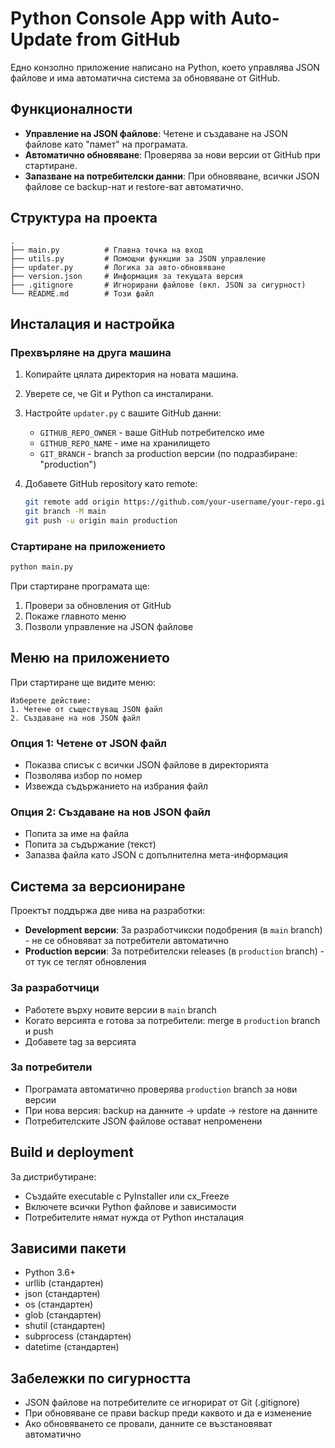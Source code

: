 # Python Console App with Auto-Update from GitHub

Едно конзолно приложение написано на Python, което управлява JSON файлове и има автоматична система за обновяване от GitHub.

## Функционалности

- **Управление на JSON файлове**: Четене и създаване на JSON файлове като "памет" на програмата.
- **Автоматично обновяване**: Проверява за нови версии от GitHub при стартиране.
- **Запазване на потребителски данни**: При обновяване, всички JSON файлове се backup-нат и restore-ват автоматично.

## Структура на проекта

```
.
├── main.py          # Главна точка на вход
├── utils.py         # Помощни функции за JSON управление
├── updater.py       # Логика за авто-обновяване
├── version.json     # Информация за текущата версия
├── .gitignore       # Игнорирани файлове (вкл. JSON за сигурност)
└── README.md        # Този файл
```

## Инсталация и настройка

### Прехвърляне на друга машина

1. Копирайте цялата директория на новата машина.
2. Уверете се, че Git и Python са инсталирани.
3. Настройте `updater.py` с вашите GitHub данни:
   - `GITHUB_REPO_OWNER` - ваше GitHub потребителско име
   - `GITHUB_REPO_NAME` - име на хранилището
   - `GIT_BRANCH` - branch за production версии (по подразбиране: "production")

4. Добавете GitHub repository като remote:
   ```bash
   git remote add origin https://github.com/your-username/your-repo.git
   git branch -M main
   git push -u origin main production
   ```

### Стартиране на приложението

```bash
python main.py
```

При стартиране програмата ще:
1. Провери за обновления от GitHub
2. Покаже главното меню
3. Позволи управление на JSON файлове

## Меню на приложението

При стартиране ще видите меню:

```
Изберете действие:
1. Четене от съществуващ JSON файл
2. Създаване на нов JSON файл
```

### Опция 1: Четене от JSON файл
- Показва списък с всички JSON файлове в директорията
- Позволява избор по номер
- Извежда съдържанието на избрания файл

### Опция 2: Създаване на нов JSON файл
- Попита за име на файла
- Попита за съдържание (текст)
- Запазва файла като JSON с допълнителна мета-информация

## Система за версиониране

Проектът поддържа две нива на разработки:

- **Development версии**: За разработчикски подобрения (в `main` branch) - не се обновяват за потребители автоматично
- **Production версии**: За потребителски releases (в `production` branch) - от тук се теглят обновления

### За разработчици
- Работете върху новите версии в `main` branch
- Когато версията е готова за потребители: merge в `production` branch и push
- Добавете tag за версията

### За потребители
- Програмата автоматично проверява `production` branch за нови версии
- При нова версия: backup на данните -> update -> restore на данните
- Потребителските JSON файлове остават непроменени

## Build и deployment

За дистрибутиране:
- Създайте executable с PyInstaller или cx_Freeze
- Включете всички Python файлове и зависимости
- Потребителите нямат нужда от Python инсталация

## Зависими пакети

- Python 3.6+
- urllib (стандартен)
- json (стандартен)
- os (стандартен)
- glob (стандартен)
- shutil (стандартен)
- subprocess (стандартен)
- datetime (стандартен)

## Забележки по сигурността

- JSON файлове на потребителите се игнорират от Git (.gitignore)
- При обновяване се прави backup преди каквото и да е изменение
- Ако обновяването се провали, данните се възстановяват автоматично
